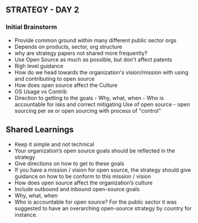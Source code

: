 ## STRATEGY - DAY 2
### Initial Brainstorm
* Provide common ground within many different public sector orgs
* Depends on products, sector, org structure
* why are strategy papers not shared more frequently?
* Use Open Source as much as possible, but don't affect patents
* Righ level guidance
* How do we head towards the organization's vision/mission with using and contributing to open source
* How does open source affect the Culture
* OS Usage  vs Contrib
* Direction to getting to the goals
        - Why, what, when
        - Who is accountable for isks and correct mitigating Use of          open source
        - open sourcing per se or open sourcing with process of "control"

## Shared Learnings 
* Keep it simple and not technical
* Your organization’s open source goals should be reflected in the strategy
* Give directions on how to get to these goals
* If you have a mission / vision for open source, the strategy should give guidance on how to be conform to this mission / vision
* How does open source affect the organization’s culture
* Include outbound and inbound open-source goals
* Why, what, when
* Who is accountable for open source?
For the public sector it was suggested to have an overarching open-source strategy by country for instance.



